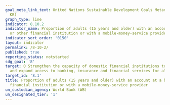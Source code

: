```yaml
---
goal_meta_link_text: United Nations Sustainable Development Goals Metadata (PDF 210
  KB)
graph_type: line
indicator: 8.10.2
indicator_name: Proportion of adults (15 years and older) with an account at a bank
  or other financial institution or with a mobile-money-service provider
indicator_sort_order: '0150'
layout: indicator
permalink: /8-10-2/
published: true
reporting_status: notstarted
sdg_goal: '8'
target: 0 Strengthen the capacity of domestic financial institutions to encourage
  and expand access to banking, insurance and financial services for all
target_id: '8.1'
title: Proportion of adults (15 years and older) with an account at a bank or other
  financial institution or with a mobile-money-service provider
un_custodian_agency: World Bank (WB)
un_designated_tier: '1'
---
```

